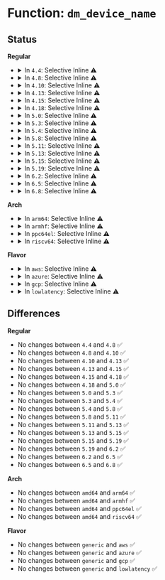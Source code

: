 # Function: <code>dm_device_name</code>

## Status
<b>Regular</b>
<ul>
<li>
<details>
<summary>In <code>4.4</code>: Selective Inline ⚠️</summary>

```c
const char *dm_device_name(struct mapped_device *md);
```

**Collision:** Unique Global

**Inline:** Selective

**Transformation:** False

**Instances:**

```
In drivers/md/dm.c (ffffffff816a01c0)
Location: drivers/md/dm.c:2865
Inline: True
Inline callers:
  - drivers/md/dm.c:__dm_destroy
Direct callers:
  - drivers/md/dm-table.c:dm_put_device
  - drivers/md/dm-table.c:dm_table_get_integrity_disk
  - drivers/md/dm-table.c:device_area_is_invalid
  - drivers/md/dm-table.c:device_area_is_invalid
  - drivers/md/dm-table.c:device_area_is_invalid
  - drivers/md/dm-table.c:device_area_is_invalid
  - drivers/md/dm-table.c:dm_set_device_limits
  - drivers/md/dm-table.c:dm_set_device_limits
  - drivers/md/dm-table.c:dm_table_destroy
  - drivers/md/dm-table.c:dm_table_add_target
  - drivers/md/dm-table.c:dm_table_add_target
  - drivers/md/dm-table.c:dm_table_add_target
  - drivers/md/dm-table.c:dm_table_add_target
  - drivers/md/dm-table.c:dm_table_add_target
  - drivers/md/dm-table.c:dm_table_add_target
  - drivers/md/dm-table.c:dm_table_add_target
  - drivers/md/dm-table.c:dm_table_add_target
  - drivers/md/dm-table.c:dm_table_complete
  - drivers/md/dm-table.c:dm_calculate_queue_limits
  - drivers/md/dm-table.c:dm_table_set_restrictions
  - drivers/md/dm-table.c:dm_table_resume_targets
  - drivers/md/dm-table.c:dm_table_any_congested
```
**Symbols:**

```
ffffffff816a01c0-ffffffff816a01d2: dm_device_name (STB_GLOBAL)
```
</details>
</li>
<li>
<details>
<summary>In <code>4.8</code>: Selective Inline ⚠️</summary>

```c
const char *dm_device_name(struct mapped_device *md);
```

**Collision:** Unique Global

**Inline:** Selective

**Transformation:** False

**Instances:**

```
In drivers/md/dm.c (ffffffff81702cc5)
Location: drivers/md/dm.c:1868
Inline: True
Inline callers:
  - drivers/md/dm.c:__dm_destroy
Direct callers:
  - drivers/md/dm-table.c:dm_table_any_congested
  - drivers/md/dm-table.c:dm_table_resume_targets
  - drivers/md/dm-table.c:dm_table_set_restrictions
  - drivers/md/dm-table.c:dm_calculate_queue_limits
  - drivers/md/dm-table.c:dm_table_complete
  - drivers/md/dm-table.c:dm_table_get_integrity_disk
  - drivers/md/dm-table.c:dm_table_add_target
  - drivers/md/dm-table.c:dm_table_add_target
  - drivers/md/dm-table.c:dm_table_add_target
  - drivers/md/dm-table.c:dm_table_add_target
  - drivers/md/dm-table.c:dm_table_add_target
  - drivers/md/dm-table.c:dm_table_add_target
  - drivers/md/dm-table.c:dm_table_add_target
  - drivers/md/dm-table.c:dm_table_add_target
  - drivers/md/dm-table.c:dm_put_device
  - drivers/md/dm-table.c:dm_set_device_limits
  - drivers/md/dm-table.c:dm_set_device_limits
  - drivers/md/dm-table.c:device_area_is_invalid
  - drivers/md/dm-table.c:device_area_is_invalid
  - drivers/md/dm-table.c:device_area_is_invalid
  - drivers/md/dm-table.c:device_area_is_invalid
  - drivers/md/dm-table.c:dm_table_destroy
  - drivers/md/dm-rq.c:dm_old_init_request_queue
```
**Symbols:**

```
ffffffff81701510-ffffffff81701522: dm_device_name (STB_GLOBAL)
```
</details>
</li>
<li>
<details>
<summary>In <code>4.10</code>: Selective Inline ⚠️</summary>

```c
const char *dm_device_name(struct mapped_device *md);
```

**Collision:** Unique Global

**Inline:** Selective

**Transformation:** False

**Instances:**

```
In drivers/md/dm.c (ffffffff81734b94)
Location: drivers/md/dm.c:1925
Inline: True
Inline callers:
  - drivers/md/dm.c:__dm_destroy
Direct callers:
  - drivers/md/dm-table.c:dm_table_any_congested
  - drivers/md/dm-table.c:dm_table_resume_targets
  - drivers/md/dm-table.c:dm_table_set_restrictions
  - drivers/md/dm-table.c:dm_calculate_queue_limits
  - drivers/md/dm-table.c:dm_table_complete
  - drivers/md/dm-table.c:dm_table_get_integrity_disk
  - drivers/md/dm-table.c:dm_table_add_target
  - drivers/md/dm-table.c:dm_table_add_target
  - drivers/md/dm-table.c:dm_table_add_target
  - drivers/md/dm-table.c:dm_table_add_target
  - drivers/md/dm-table.c:dm_table_add_target
  - drivers/md/dm-table.c:dm_put_device
  - drivers/md/dm-table.c:dm_set_device_limits
  - drivers/md/dm-table.c:dm_set_device_limits
  - drivers/md/dm-table.c:device_area_is_invalid
  - drivers/md/dm-table.c:device_area_is_invalid
  - drivers/md/dm-table.c:device_area_is_invalid
  - drivers/md/dm-table.c:device_area_is_invalid
  - drivers/md/dm-table.c:dm_table_destroy
  - drivers/md/dm-rq.c:dm_old_init_request_queue
```
**Symbols:**

```
ffffffff81733270-ffffffff81733282: dm_device_name (STB_GLOBAL)
```
</details>
</li>
<li>
<details>
<summary>In <code>4.13</code>: Selective Inline ⚠️</summary>

```c
const char *dm_device_name(struct mapped_device *md);
```

**Collision:** Unique Global

**Inline:** Selective

**Transformation:** False

**Instances:**

```
In drivers/md/dm.c (ffffffff8174e13a)
Location: drivers/md/dm.c:2135
Inline: True
Inline callers:
  - drivers/md/dm.c:__dm_suspend
  - drivers/md/dm.c:__dm_destroy
  - drivers/md/dm.c:__split_and_process_non_flush
Direct callers:
  - drivers/md/dm-table.c:dm_table_any_congested
  - drivers/md/dm-table.c:dm_table_resume_targets
  - drivers/md/dm-table.c:dm_table_set_restrictions
  - drivers/md/dm-table.c:dm_calculate_queue_limits
  - drivers/md/dm-table.c:dm_calculate_queue_limits
  - drivers/md/dm-table.c:dm_calculate_queue_limits
  - drivers/md/dm-table.c:dm_table_complete
  - drivers/md/dm-table.c:dm_table_get_integrity_disk
  - drivers/md/dm-table.c:dm_table_add_target
  - drivers/md/dm-table.c:dm_table_add_target
  - drivers/md/dm-table.c:dm_table_add_target
  - drivers/md/dm-table.c:dm_table_add_target
  - drivers/md/dm-table.c:dm_table_add_target
  - drivers/md/dm-table.c:dm_put_device
  - drivers/md/dm-table.c:dm_set_device_limits
  - drivers/md/dm-table.c:dm_set_device_limits
  - drivers/md/dm-table.c:device_area_is_invalid
  - drivers/md/dm-table.c:device_area_is_invalid
  - drivers/md/dm-table.c:device_area_is_invalid
  - drivers/md/dm-table.c:device_area_is_invalid
  - drivers/md/dm-table.c:device_area_is_invalid
  - drivers/md/dm-table.c:device_area_is_invalid
  - drivers/md/dm-table.c:dm_table_destroy
  - drivers/md/dm-rq.c:dm_old_init_request_queue
```
**Symbols:**

```
ffffffff8174c070-ffffffff8174c082: dm_device_name (STB_GLOBAL)
```
</details>
</li>
<li>
<details>
<summary>In <code>4.15</code>: Selective Inline ⚠️</summary>

```c
const char *dm_device_name(struct mapped_device *md);
```

**Collision:** Unique Global

**Inline:** Selective

**Transformation:** False

**Instances:**

```
In drivers/md/dm.c (ffffffff817c01a0)
Location: drivers/md/dm.c:2109
Inline: True
Inline callers:
  - drivers/md/dm.c:__dm_suspend
  - drivers/md/dm.c:__dm_destroy
  - drivers/md/dm.c:__split_and_process_non_flush
Direct callers:
  - drivers/md/dm-table.c:dm_table_any_congested
  - drivers/md/dm-table.c:dm_table_resume_targets
  - drivers/md/dm-table.c:dm_table_set_restrictions
  - drivers/md/dm-table.c:dm_calculate_queue_limits
  - drivers/md/dm-table.c:dm_calculate_queue_limits
  - drivers/md/dm-table.c:dm_calculate_queue_limits
  - drivers/md/dm-table.c:dm_table_complete
  - drivers/md/dm-table.c:dm_table_get_integrity_disk
  - drivers/md/dm-table.c:dm_table_add_target
  - drivers/md/dm-table.c:dm_table_add_target
  - drivers/md/dm-table.c:dm_table_add_target
  - drivers/md/dm-table.c:dm_table_add_target
  - drivers/md/dm-table.c:dm_table_add_target
  - drivers/md/dm-table.c:dm_put_device
  - drivers/md/dm-table.c:dm_set_device_limits
  - drivers/md/dm-table.c:dm_set_device_limits
  - drivers/md/dm-table.c:device_area_is_invalid
  - drivers/md/dm-table.c:device_area_is_invalid
  - drivers/md/dm-table.c:device_area_is_invalid
  - drivers/md/dm-table.c:device_area_is_invalid
  - drivers/md/dm-table.c:device_area_is_invalid
  - drivers/md/dm-table.c:device_area_is_invalid
  - drivers/md/dm-table.c:dm_table_destroy
  - drivers/md/dm-rq.c:dm_old_init_request_queue
```
**Symbols:**

```
ffffffff817be3f0-ffffffff817be402: dm_device_name (STB_GLOBAL)
```
</details>
</li>
<li>
<details>
<summary>In <code>4.18</code>: Selective Inline ⚠️</summary>

```c
const char *dm_device_name(struct mapped_device *md);
```

**Collision:** Unique Global

**Inline:** Selective

**Transformation:** False

**Instances:**

```
In drivers/md/dm.c (ffffffff81807fea)
Location: drivers/md/dm.c:2299
Inline: True
Inline callers:
  - drivers/md/dm.c:__dm_suspend
  - drivers/md/dm.c:__dm_destroy
  - drivers/md/dm.c:__split_and_process_non_flush
Direct callers:
  - drivers/md/dm-table.c:dm_table_any_congested
  - drivers/md/dm-table.c:dm_table_resume_targets
  - drivers/md/dm-table.c:dm_table_set_restrictions
  - drivers/md/dm-table.c:dm_calculate_queue_limits
  - drivers/md/dm-table.c:dm_calculate_queue_limits
  - drivers/md/dm-table.c:dm_calculate_queue_limits
  - drivers/md/dm-table.c:dm_table_complete
  - drivers/md/dm-table.c:dm_table_get_integrity_disk
  - drivers/md/dm-table.c:dm_table_add_target
  - drivers/md/dm-table.c:dm_table_add_target
  - drivers/md/dm-table.c:dm_table_add_target
  - drivers/md/dm-table.c:dm_table_add_target
  - drivers/md/dm-table.c:dm_table_add_target
  - drivers/md/dm-table.c:dm_put_device
  - drivers/md/dm-table.c:dm_set_device_limits
  - drivers/md/dm-table.c:dm_set_device_limits
  - drivers/md/dm-table.c:device_area_is_invalid
  - drivers/md/dm-table.c:device_area_is_invalid
  - drivers/md/dm-table.c:device_area_is_invalid
  - drivers/md/dm-table.c:device_area_is_invalid
  - drivers/md/dm-table.c:device_area_is_invalid
  - drivers/md/dm-table.c:device_area_is_invalid
  - drivers/md/dm-table.c:dm_table_destroy
  - drivers/md/dm-rq.c:dm_old_init_request_queue
```
**Symbols:**

```
ffffffff818066f0-ffffffff81806702: dm_device_name (STB_GLOBAL)
```
</details>
</li>
<li>
<details>
<summary>In <code>5.0</code>: Selective Inline ⚠️</summary>

```c
const char *dm_device_name(struct mapped_device *md);
```

**Collision:** Unique Global

**Inline:** Selective

**Transformation:** False

**Instances:**

```
In drivers/md/dm.c (ffffffff8183402c)
Location: drivers/md/dm.c:2328
Inline: True
Inline callers:
  - drivers/md/dm.c:__dm_suspend
  - drivers/md/dm.c:__dm_destroy
  - drivers/md/dm.c:__split_and_process_non_flush
Direct callers:
  - drivers/md/dm-table.c:dm_table_device_name
  - drivers/md/dm-table.c:dm_table_any_congested
  - drivers/md/dm-table.c:dm_table_resume_targets
  - drivers/md/dm-table.c:dm_table_set_restrictions
  - drivers/md/dm-table.c:dm_calculate_queue_limits
  - drivers/md/dm-table.c:dm_calculate_queue_limits
  - drivers/md/dm-table.c:dm_calculate_queue_limits
  - drivers/md/dm-table.c:dm_table_complete
  - drivers/md/dm-table.c:dm_table_get_integrity_disk
  - drivers/md/dm-table.c:dm_table_add_target
  - drivers/md/dm-table.c:dm_table_add_target
  - drivers/md/dm-table.c:dm_table_add_target
  - drivers/md/dm-table.c:dm_table_add_target
  - drivers/md/dm-table.c:dm_table_add_target
  - drivers/md/dm-table.c:dm_put_device
  - drivers/md/dm-table.c:dm_set_device_limits
  - drivers/md/dm-table.c:dm_set_device_limits
  - drivers/md/dm-table.c:device_area_is_invalid
  - drivers/md/dm-table.c:device_area_is_invalid
  - drivers/md/dm-table.c:device_area_is_invalid
  - drivers/md/dm-table.c:device_area_is_invalid
  - drivers/md/dm-table.c:device_area_is_invalid
  - drivers/md/dm-table.c:device_area_is_invalid
  - drivers/md/dm-table.c:dm_table_destroy
```
**Symbols:**

```
ffffffff81832820-ffffffff81832832: dm_device_name (STB_GLOBAL)
```
</details>
</li>
<li>
<details>
<summary>In <code>5.3</code>: Selective Inline ⚠️</summary>

```c
const char *dm_device_name(struct mapped_device *md);
```

**Collision:** Unique Global

**Inline:** Selective

**Transformation:** False

**Instances:**

```
In drivers/md/dm.c (ffffffff81875e40)
Location: drivers/md/dm.c:2359
Inline: True
Inline callers:
  - drivers/md/dm.c:__dm_suspend
  - drivers/md/dm.c:__dm_destroy
  - drivers/md/dm.c:__split_and_process_non_flush
Direct callers:
  - drivers/md/dm-table.c:dm_table_device_name
  - drivers/md/dm-table.c:dm_table_any_congested
  - drivers/md/dm-table.c:dm_table_resume_targets
  - drivers/md/dm-table.c:dm_table_set_restrictions
  - drivers/md/dm-table.c:dm_calculate_queue_limits
  - drivers/md/dm-table.c:dm_calculate_queue_limits
  - drivers/md/dm-table.c:dm_calculate_queue_limits
  - drivers/md/dm-table.c:dm_table_complete
  - drivers/md/dm-table.c:dm_table_get_integrity_disk
  - drivers/md/dm-table.c:dm_table_add_target
  - drivers/md/dm-table.c:dm_table_add_target
  - drivers/md/dm-table.c:dm_table_add_target
  - drivers/md/dm-table.c:dm_table_add_target
  - drivers/md/dm-table.c:dm_table_add_target
  - drivers/md/dm-table.c:dm_put_device
  - drivers/md/dm-table.c:dm_set_device_limits
  - drivers/md/dm-table.c:dm_set_device_limits
  - drivers/md/dm-table.c:device_area_is_invalid
  - drivers/md/dm-table.c:device_area_is_invalid
  - drivers/md/dm-table.c:device_area_is_invalid
  - drivers/md/dm-table.c:device_area_is_invalid
  - drivers/md/dm-table.c:device_area_is_invalid
  - drivers/md/dm-table.c:device_area_is_invalid
  - drivers/md/dm-table.c:dm_table_destroy
```
**Symbols:**

```
ffffffff81875020-ffffffff81875032: dm_device_name (STB_GLOBAL)
```
</details>
</li>
<li>
<details>
<summary>In <code>5.4</code>: Selective Inline ⚠️</summary>

```c
const char *dm_device_name(struct mapped_device *md);
```

**Collision:** Unique Global

**Inline:** Selective

**Transformation:** False

**Instances:**

```
In drivers/md/dm.c (ffffffff818a7c40)
Location: drivers/md/dm.c:2363
Inline: True
Inline callers:
  - drivers/md/dm.c:__dm_suspend
  - drivers/md/dm.c:__dm_destroy
  - drivers/md/dm.c:__split_and_process_non_flush
Direct callers:
  - drivers/md/dm-table.c:dm_table_device_name
  - drivers/md/dm-table.c:dm_table_any_congested
  - drivers/md/dm-table.c:dm_table_resume_targets
  - drivers/md/dm-table.c:dm_table_set_restrictions
  - drivers/md/dm-table.c:dm_calculate_queue_limits
  - drivers/md/dm-table.c:dm_calculate_queue_limits
  - drivers/md/dm-table.c:dm_calculate_queue_limits
  - drivers/md/dm-table.c:dm_table_complete
  - drivers/md/dm-table.c:dm_table_get_integrity_disk
  - drivers/md/dm-table.c:dm_table_add_target
  - drivers/md/dm-table.c:dm_table_add_target
  - drivers/md/dm-table.c:dm_table_add_target
  - drivers/md/dm-table.c:dm_table_add_target
  - drivers/md/dm-table.c:dm_table_add_target
  - drivers/md/dm-table.c:dm_put_device
  - drivers/md/dm-table.c:dm_set_device_limits
  - drivers/md/dm-table.c:dm_set_device_limits
  - drivers/md/dm-table.c:device_area_is_invalid
  - drivers/md/dm-table.c:device_area_is_invalid
  - drivers/md/dm-table.c:device_area_is_invalid
  - drivers/md/dm-table.c:device_area_is_invalid
  - drivers/md/dm-table.c:device_area_is_invalid
  - drivers/md/dm-table.c:device_area_is_invalid
  - drivers/md/dm-table.c:dm_table_destroy
```
**Symbols:**

```
ffffffff818a6e30-ffffffff818a6e42: dm_device_name (STB_GLOBAL)
```
</details>
</li>
<li>
<details>
<summary>In <code>5.8</code>: Selective Inline ⚠️</summary>

```c
const char *dm_device_name(struct mapped_device *md);
```

**Collision:** Unique Global

**Inline:** Selective

**Transformation:** False

**Instances:**

```
In drivers/md/dm.c (ffffffff81978496)
Location: drivers/md/dm.c:2366
Inline: True
Inline callers:
  - drivers/md/dm.c:__dm_suspend
  - drivers/md/dm.c:__dm_destroy
  - drivers/md/dm.c:clone_bio
Direct callers:
  - drivers/md/dm-table.c:dm_table_device_name
  - drivers/md/dm-table.c:dm_table_any_congested
  - drivers/md/dm-table.c:dm_table_resume_targets
  - drivers/md/dm-table.c:dm_table_set_restrictions
  - drivers/md/dm-table.c:dm_calculate_queue_limits
  - drivers/md/dm-table.c:dm_calculate_queue_limits
  - drivers/md/dm-table.c:dm_calculate_queue_limits
  - drivers/md/dm-table.c:dm_table_complete
  - drivers/md/dm-table.c:dm_table_get_integrity_disk
  - drivers/md/dm-table.c:dm_table_add_target
  - drivers/md/dm-table.c:dm_table_add_target
  - drivers/md/dm-table.c:dm_table_add_target
  - drivers/md/dm-table.c:dm_table_add_target
  - drivers/md/dm-table.c:dm_table_add_target
  - drivers/md/dm-table.c:validate_hardware_logical_block_alignment
  - drivers/md/dm-table.c:dm_put_device
  - drivers/md/dm-table.c:dm_set_device_limits
  - drivers/md/dm-table.c:dm_set_device_limits
  - drivers/md/dm-table.c:device_area_is_invalid
  - drivers/md/dm-table.c:device_area_is_invalid
  - drivers/md/dm-table.c:device_area_is_invalid
  - drivers/md/dm-table.c:device_area_is_invalid
  - drivers/md/dm-table.c:device_area_is_invalid
  - drivers/md/dm-table.c:dm_table_destroy
```
**Symbols:**

```
ffffffff81976d30-ffffffff81976d42: dm_device_name (STB_GLOBAL)
```
</details>
</li>
<li>
<details>
<summary>In <code>5.11</code>: Selective Inline ⚠️</summary>

```c
const char *dm_device_name(struct mapped_device *md);
```

**Collision:** Unique Global

**Inline:** Selective

**Transformation:** False

**Instances:**

```
In drivers/md/dm.c (ffffffff8197dc48)
Location: drivers/md/dm.c:2232
Inline: True
Inline callers:
  - drivers/md/dm.c:__dm_suspend
  - drivers/md/dm.c:__dm_destroy
  - drivers/md/dm.c:dm_submit_bio
  - drivers/md/dm.c:clone_bio
Direct callers:
  - drivers/md/dm-table.c:dm_table_device_name
  - drivers/md/dm-table.c:dm_table_resume_targets
  - drivers/md/dm-table.c:dm_table_set_restrictions
  - drivers/md/dm-table.c:dm_calculate_queue_limits
  - drivers/md/dm-table.c:dm_calculate_queue_limits
  - drivers/md/dm-table.c:dm_calculate_queue_limits
  - drivers/md/dm-table.c:dm_table_complete
  - drivers/md/dm-table.c:dm_table_get_integrity_disk
  - drivers/md/dm-table.c:dm_table_add_target
  - drivers/md/dm-table.c:dm_table_add_target
  - drivers/md/dm-table.c:dm_table_add_target
  - drivers/md/dm-table.c:dm_table_add_target
  - drivers/md/dm-table.c:dm_table_add_target
  - drivers/md/dm-table.c:validate_hardware_logical_block_alignment
  - drivers/md/dm-table.c:dm_put_device
  - drivers/md/dm-table.c:dm_set_device_limits
  - drivers/md/dm-table.c:dm_set_device_limits
  - drivers/md/dm-table.c:device_area_is_invalid
  - drivers/md/dm-table.c:device_area_is_invalid
  - drivers/md/dm-table.c:device_area_is_invalid
  - drivers/md/dm-table.c:device_area_is_invalid
  - drivers/md/dm-table.c:device_area_is_invalid
  - drivers/md/dm-table.c:dm_table_destroy
```
**Symbols:**

```
ffffffff8197b910-ffffffff8197b922: dm_device_name (STB_GLOBAL)
```
</details>
</li>
<li>
<details>
<summary>In <code>5.13</code>: Selective Inline ⚠️</summary>

```c
const char *dm_device_name(struct mapped_device *md);
```

**Collision:** Unique Global

**Inline:** Selective

**Transformation:** False

**Instances:**

```
In drivers/md/dm.c (ffffffff81960388)
Location: drivers/md/dm.c:2251
Inline: True
Inline callers:
  - drivers/md/dm.c:__dm_suspend
  - drivers/md/dm.c:__dm_destroy
  - drivers/md/dm.c:dm_submit_bio
  - drivers/md/dm.c:__split_and_process_non_flush
Direct callers:
  - drivers/md/dm-table.c:dm_table_device_name
  - drivers/md/dm-table.c:dm_table_resume_targets
  - drivers/md/dm-table.c:dm_table_set_restrictions
  - drivers/md/dm-table.c:dm_calculate_queue_limits
  - drivers/md/dm-table.c:dm_calculate_queue_limits
  - drivers/md/dm-table.c:dm_calculate_queue_limits
  - drivers/md/dm-table.c:dm_table_complete
  - drivers/md/dm-table.c:dm_table_get_integrity_disk
  - drivers/md/dm-table.c:dm_table_add_target
  - drivers/md/dm-table.c:dm_table_add_target
  - drivers/md/dm-table.c:dm_table_add_target
  - drivers/md/dm-table.c:dm_table_add_target
  - drivers/md/dm-table.c:dm_table_add_target
  - drivers/md/dm-table.c:validate_hardware_logical_block_alignment
  - drivers/md/dm-table.c:dm_put_device
  - drivers/md/dm-table.c:dm_set_device_limits
  - drivers/md/dm-table.c:dm_set_device_limits
  - drivers/md/dm-table.c:device_area_is_invalid
  - drivers/md/dm-table.c:device_area_is_invalid
  - drivers/md/dm-table.c:device_area_is_invalid
  - drivers/md/dm-table.c:device_area_is_invalid
  - drivers/md/dm-table.c:device_area_is_invalid
  - drivers/md/dm-table.c:dm_table_destroy
```
**Symbols:**

```
ffffffff8195faf0-ffffffff8195fb02: dm_device_name (STB_GLOBAL)
```
</details>
</li>
<li>
<details>
<summary>In <code>5.15</code>: Selective Inline ⚠️</summary>

```c
const char *dm_device_name(struct mapped_device *md);
```

**Collision:** Unique Global

**Inline:** Selective

**Transformation:** False

**Instances:**

```
In drivers/md/dm.c (ffffffff81a08ae5)
Location: drivers/md/dm.c:2141
Inline: True
Inline callers:
  - drivers/md/dm.c:__dm_suspend
  - drivers/md/dm.c:__dm_destroy
  - drivers/md/dm.c:dm_submit_bio
  - drivers/md/dm.c:__split_and_process_non_flush
Direct callers:
  - drivers/md/dm-table.c:dm_table_device_name
  - drivers/md/dm-table.c:dm_table_resume_targets
  - drivers/md/dm-table.c:dm_table_set_restrictions
  - drivers/md/dm-table.c:dm_calculate_queue_limits
  - drivers/md/dm-table.c:dm_calculate_queue_limits
  - drivers/md/dm-table.c:dm_calculate_queue_limits
  - drivers/md/dm-table.c:dm_table_complete
  - drivers/md/dm-table.c:dm_table_get_integrity_disk
  - drivers/md/dm-table.c:dm_table_add_target
  - drivers/md/dm-table.c:dm_table_add_target
  - drivers/md/dm-table.c:dm_table_add_target
  - drivers/md/dm-table.c:dm_table_add_target
  - drivers/md/dm-table.c:dm_table_add_target
  - drivers/md/dm-table.c:validate_hardware_logical_block_alignment
  - drivers/md/dm-table.c:dm_put_device
  - drivers/md/dm-table.c:dm_set_device_limits
  - drivers/md/dm-table.c:dm_set_device_limits
  - drivers/md/dm-table.c:device_area_is_invalid
  - drivers/md/dm-table.c:device_area_is_invalid
  - drivers/md/dm-table.c:device_area_is_invalid
  - drivers/md/dm-table.c:device_area_is_invalid
  - drivers/md/dm-table.c:device_area_is_invalid
  - drivers/md/dm-table.c:dm_table_destroy
```
**Symbols:**

```
ffffffff81a07a60-ffffffff81a07a72: dm_device_name (STB_GLOBAL)
```
</details>
</li>
<li>
<details>
<summary>In <code>5.19</code>: Selective Inline ⚠️</summary>

```c
const char *dm_device_name(struct mapped_device *md);
```

**Collision:** Unique Global

**Inline:** Selective

**Transformation:** False

**Instances:**

```
In drivers/md/dm.c (ffffffff81b71e49)
Location: drivers/md/dm.c:2323
Inline: True
Inline callers:
  - drivers/md/dm.c:__dm_suspend
  - drivers/md/dm.c:__dm_destroy
Direct callers:
  - drivers/md/dm-table.c:dm_table_device_name
  - drivers/md/dm-table.c:dm_table_resume_targets
  - drivers/md/dm-table.c:dm_table_set_restrictions
  - drivers/md/dm-table.c:dm_calculate_queue_limits
  - drivers/md/dm-table.c:dm_calculate_queue_limits
  - drivers/md/dm-table.c:dm_calculate_queue_limits
  - drivers/md/dm-table.c:dm_table_complete
  - drivers/md/dm-table.c:dm_table_get_integrity_disk
  - drivers/md/dm-table.c:dm_table_add_target
  - drivers/md/dm-table.c:dm_table_add_target
  - drivers/md/dm-table.c:dm_table_add_target
  - drivers/md/dm-table.c:dm_table_add_target
  - drivers/md/dm-table.c:dm_table_add_target
  - drivers/md/dm-table.c:validate_hardware_logical_block_alignment
  - drivers/md/dm-table.c:dm_put_device
  - drivers/md/dm-table.c:dm_set_device_limits
  - drivers/md/dm-table.c:dm_set_device_limits
  - drivers/md/dm-table.c:device_area_is_invalid
  - drivers/md/dm-table.c:device_area_is_invalid
  - drivers/md/dm-table.c:device_area_is_invalid
  - drivers/md/dm-table.c:device_area_is_invalid
  - drivers/md/dm-table.c:device_area_is_invalid
  - drivers/md/dm-table.c:dm_table_destroy
```
**Symbols:**

```
ffffffff81b6fa70-ffffffff81b6fa88: dm_device_name (STB_GLOBAL)
```
</details>
</li>
<li>
<details>
<summary>In <code>6.2</code>: Selective Inline ⚠️</summary>

```c
const char *dm_device_name(struct mapped_device *md);
```

**Collision:** Unique Global

**Inline:** Selective

**Transformation:** False

**Instances:**

```
In drivers/md/dm.c (ffffffff81d0dc2d)
Location: drivers/md/dm.c:2425
Inline: True
Inline callers:
  - drivers/md/dm.c:__dm_suspend
  - drivers/md/dm.c:__dm_destroy
Direct callers:
  - drivers/md/dm-table.c:dm_table_device_name
  - drivers/md/dm-table.c:dm_table_resume_targets
  - drivers/md/dm-table.c:dm_table_set_restrictions
  - drivers/md/dm-table.c:dm_calculate_queue_limits
  - drivers/md/dm-table.c:dm_calculate_queue_limits
  - drivers/md/dm-table.c:dm_calculate_queue_limits
  - drivers/md/dm-table.c:dm_table_complete
  - drivers/md/dm-table.c:dm_table_get_integrity_disk
  - drivers/md/dm-table.c:dm_table_add_target
  - drivers/md/dm-table.c:dm_table_add_target
  - drivers/md/dm-table.c:dm_table_add_target
  - drivers/md/dm-table.c:dm_table_add_target
  - drivers/md/dm-table.c:dm_table_add_target
  - drivers/md/dm-table.c:validate_hardware_logical_block_alignment
  - drivers/md/dm-table.c:dm_put_device
  - drivers/md/dm-table.c:dm_set_device_limits
  - drivers/md/dm-table.c:dm_set_device_limits
  - drivers/md/dm-table.c:device_area_is_invalid
  - drivers/md/dm-table.c:device_area_is_invalid
  - drivers/md/dm-table.c:device_area_is_invalid
  - drivers/md/dm-table.c:device_area_is_invalid
  - drivers/md/dm-table.c:device_area_is_invalid
  - drivers/md/dm-table.c:dm_table_destroy
```
**Symbols:**

```
ffffffff81d0c0b0-ffffffff81d0c0c8: dm_device_name (STB_GLOBAL)
```
</details>
</li>
<li>
<details>
<summary>In <code>6.5</code>: Selective Inline ⚠️</summary>

```c
const char *dm_device_name(struct mapped_device *md);
```

**Collision:** Unique Global

**Inline:** Selective

**Transformation:** False

**Instances:**

```
In drivers/md/dm.c (ffffffff81d7722d)
Location: drivers/md/dm.c:2461
Inline: True
Inline callers:
  - drivers/md/dm.c:__dm_suspend
  - drivers/md/dm.c:__dm_destroy
Direct callers:
  - drivers/md/dm-table.c:dm_table_device_name
  - drivers/md/dm-table.c:dm_table_resume_targets
  - drivers/md/dm-table.c:dm_table_set_restrictions
  - drivers/md/dm-table.c:dm_calculate_queue_limits
  - drivers/md/dm-table.c:dm_calculate_queue_limits
  - drivers/md/dm-table.c:dm_calculate_queue_limits
  - drivers/md/dm-table.c:dm_table_complete
  - drivers/md/dm-table.c:dm_table_get_integrity_disk
  - drivers/md/dm-table.c:dm_table_add_target
  - drivers/md/dm-table.c:dm_table_add_target
  - drivers/md/dm-table.c:dm_table_add_target
  - drivers/md/dm-table.c:dm_table_add_target
  - drivers/md/dm-table.c:dm_table_add_target
  - drivers/md/dm-table.c:validate_hardware_logical_block_alignment
  - drivers/md/dm-table.c:dm_put_device
  - drivers/md/dm-table.c:dm_set_device_limits
  - drivers/md/dm-table.c:dm_set_device_limits
  - drivers/md/dm-table.c:device_area_is_invalid
  - drivers/md/dm-table.c:device_area_is_invalid
  - drivers/md/dm-table.c:device_area_is_invalid
  - drivers/md/dm-table.c:device_area_is_invalid
  - drivers/md/dm-table.c:device_area_is_invalid
  - drivers/md/dm-table.c:dm_table_destroy
```
**Symbols:**

```
ffffffff81d751f0-ffffffff81d75208: dm_device_name (STB_GLOBAL)
```
</details>
</li>
<li>
<details>
<summary>In <code>6.8</code>: Selective Inline ⚠️</summary>

```c
const char *dm_device_name(struct mapped_device *md);
```

**Collision:** Unique Global

**Inline:** Selective

**Transformation:** False

**Instances:**

```
In drivers/md/dm.c (ffffffff81e2e45d)
Location: drivers/md/dm.c:2469
Inline: True
Inline callers:
  - drivers/md/dm.c:__dm_suspend
  - drivers/md/dm.c:__dm_destroy
Direct callers:
  - drivers/md/dm-table.c:dm_table_device_name
  - drivers/md/dm-table.c:dm_table_resume_targets
  - drivers/md/dm-table.c:dm_table_set_restrictions
  - drivers/md/dm-table.c:dm_calculate_queue_limits
  - drivers/md/dm-table.c:validate_hardware_zoned
  - drivers/md/dm-table.c:validate_hardware_zoned
  - drivers/md/dm-table.c:dm_table_complete
  - drivers/md/dm-table.c:dm_table_get_integrity_disk
  - drivers/md/dm-table.c:dm_table_add_target
  - drivers/md/dm-table.c:dm_table_add_target
  - drivers/md/dm-table.c:dm_table_add_target
  - drivers/md/dm-table.c:dm_table_add_target
  - drivers/md/dm-table.c:dm_table_add_target
  - drivers/md/dm-table.c:validate_hardware_logical_block_alignment
  - drivers/md/dm-table.c:dm_put_device
  - drivers/md/dm-table.c:dm_set_device_limits
  - drivers/md/dm-table.c:dm_set_device_limits
  - drivers/md/dm-table.c:device_area_is_invalid
  - drivers/md/dm-table.c:device_area_is_invalid
  - drivers/md/dm-table.c:device_area_is_invalid
  - drivers/md/dm-table.c:device_area_is_invalid
  - drivers/md/dm-table.c:device_area_is_invalid
  - drivers/md/dm-table.c:dm_table_destroy
```
**Symbols:**

```
ffffffff81e2c300-ffffffff81e2c318: dm_device_name (STB_GLOBAL)
```
</details>
</li>
</ul>
<b>Arch</b>
<ul>
<li>
<details>
<summary>In <code>arm64</code>: Selective Inline ⚠️</summary>

```c
const char *dm_device_name(struct mapped_device *md);
```

**Collision:** Unique Global

**Inline:** Selective

**Transformation:** False

**Instances:**

```
In drivers/md/dm.c (ffff800010afe320)
Location: drivers/md/dm.c:2363
Inline: True
Inline callers:
  - drivers/md/dm.c:__dm_suspend
  - drivers/md/dm.c:__dm_destroy
  - drivers/md/dm.c:__split_and_process_non_flush
Direct callers:
  - drivers/md/dm-table.c:dm_table_device_name
  - drivers/md/dm-table.c:dm_table_any_congested
  - drivers/md/dm-table.c:dm_table_resume_targets
  - drivers/md/dm-table.c:dm_table_set_restrictions
  - drivers/md/dm-table.c:dm_calculate_queue_limits
  - drivers/md/dm-table.c:dm_calculate_queue_limits
  - drivers/md/dm-table.c:dm_calculate_queue_limits
  - drivers/md/dm-table.c:dm_table_complete
  - drivers/md/dm-table.c:dm_table_get_integrity_disk
  - drivers/md/dm-table.c:dm_table_add_target
  - drivers/md/dm-table.c:dm_table_add_target
  - drivers/md/dm-table.c:dm_table_add_target
  - drivers/md/dm-table.c:dm_table_add_target
  - drivers/md/dm-table.c:dm_table_add_target
  - drivers/md/dm-table.c:dm_put_device
  - drivers/md/dm-table.c:dm_set_device_limits
  - drivers/md/dm-table.c:dm_set_device_limits
  - drivers/md/dm-table.c:device_area_is_invalid
  - drivers/md/dm-table.c:device_area_is_invalid
  - drivers/md/dm-table.c:device_area_is_invalid
  - drivers/md/dm-table.c:device_area_is_invalid
  - drivers/md/dm-table.c:device_area_is_invalid
  - drivers/md/dm-table.c:device_area_is_invalid
  - drivers/md/dm-table.c:dm_table_destroy
```
**Symbols:**

```
ffff800010afc020-ffff800010afc048: dm_device_name (STB_GLOBAL)
```
</details>
</li>
<li>
<details>
<summary>In <code>armhf</code>: Selective Inline ⚠️</summary>

```c
const char *dm_device_name(struct mapped_device *md);
```

**Collision:** Unique Global

**Inline:** Selective

**Transformation:** False

**Instances:**

```
In drivers/md/dm.c (c0bdd6d0)
Location: drivers/md/dm.c:2363
Inline: True
Inline callers:
  - drivers/md/dm.c:__dm_suspend
  - drivers/md/dm.c:__dm_destroy
  - drivers/md/dm.c:__split_and_process_non_flush
Direct callers:
  - drivers/md/dm-table.c:dm_table_device_name
  - drivers/md/dm-table.c:dm_table_any_congested
  - drivers/md/dm-table.c:dm_table_resume_targets
  - drivers/md/dm-table.c:dm_table_set_restrictions
  - drivers/md/dm-table.c:dm_calculate_queue_limits
  - drivers/md/dm-table.c:dm_calculate_queue_limits
  - drivers/md/dm-table.c:dm_calculate_queue_limits
  - drivers/md/dm-table.c:dm_table_complete
  - drivers/md/dm-table.c:dm_table_get_integrity_disk
  - drivers/md/dm-table.c:dm_table_add_target
  - drivers/md/dm-table.c:dm_table_add_target
  - drivers/md/dm-table.c:dm_table_add_target
  - drivers/md/dm-table.c:dm_table_add_target
  - drivers/md/dm-table.c:dm_table_add_target
  - drivers/md/dm-table.c:validate_hardware_logical_block_alignment
  - drivers/md/dm-table.c:dm_put_device
  - drivers/md/dm-table.c:dm_set_device_limits
  - drivers/md/dm-table.c:dm_set_device_limits
  - drivers/md/dm-table.c:device_area_is_invalid
  - drivers/md/dm-table.c:device_area_is_invalid
  - drivers/md/dm-table.c:device_area_is_invalid
  - drivers/md/dm-table.c:device_area_is_invalid
  - drivers/md/dm-table.c:device_area_is_invalid
  - drivers/md/dm-table.c:device_area_is_invalid
  - drivers/md/dm-table.c:dm_table_destroy
```
**Symbols:**

```
c0bdc508-c0bdc524: dm_device_name (STB_GLOBAL)
```
</details>
</li>
<li>
<details>
<summary>In <code>ppc64el</code>: Selective Inline ⚠️</summary>

```c
const char *dm_device_name(struct mapped_device *md);
```

**Collision:** Unique Global

**Inline:** Selective

**Transformation:** False

**Instances:**

```
In drivers/md/dm.c (c000000000bec1e0)
Location: drivers/md/dm.c:2363
Inline: True
Inline callers:
  - drivers/md/dm.c:__dm_suspend
  - drivers/md/dm.c:__dm_destroy
  - drivers/md/dm.c:__split_and_process_non_flush
Direct callers:
  - drivers/md/dm-table.c:dm_table_device_name
  - drivers/md/dm-table.c:dm_table_any_congested
  - drivers/md/dm-table.c:dm_table_resume_targets
  - drivers/md/dm-table.c:dm_table_set_restrictions
  - drivers/md/dm-table.c:dm_calculate_queue_limits
  - drivers/md/dm-table.c:dm_calculate_queue_limits
  - drivers/md/dm-table.c:dm_calculate_queue_limits
  - drivers/md/dm-table.c:dm_table_complete
  - drivers/md/dm-table.c:dm_table_get_integrity_disk
  - drivers/md/dm-table.c:dm_table_add_target
  - drivers/md/dm-table.c:dm_table_add_target
  - drivers/md/dm-table.c:dm_table_add_target
  - drivers/md/dm-table.c:dm_table_add_target
  - drivers/md/dm-table.c:dm_table_add_target
  - drivers/md/dm-table.c:dm_put_device
  - drivers/md/dm-table.c:dm_set_device_limits
  - drivers/md/dm-table.c:dm_set_device_limits
  - drivers/md/dm-table.c:device_area_is_invalid
  - drivers/md/dm-table.c:device_area_is_invalid
  - drivers/md/dm-table.c:device_area_is_invalid
  - drivers/md/dm-table.c:device_area_is_invalid
  - drivers/md/dm-table.c:device_area_is_invalid
  - drivers/md/dm-table.c:device_area_is_invalid
  - drivers/md/dm-table.c:dm_table_destroy
```
**Symbols:**

```
c000000000bea090-c000000000bea0a0: dm_device_name (STB_GLOBAL)
```
</details>
</li>
<li>
<details>
<summary>In <code>riscv64</code>: Selective Inline ⚠️</summary>

```c
const char *dm_device_name(struct mapped_device *md);
```

**Collision:** Unique Global

**Inline:** Selective

**Transformation:** False

**Instances:**

```
In drivers/md/dm.c (ffffffe0006ee068)
Location: drivers/md/dm.c:2363
Inline: True
Inline callers:
  - drivers/md/dm.c:__dm_suspend
  - drivers/md/dm.c:__dm_destroy
  - drivers/md/dm.c:__split_and_process_non_flush
Direct callers:
  - drivers/md/dm-table.c:dm_table_device_name
  - drivers/md/dm-table.c:dm_table_any_congested
  - drivers/md/dm-table.c:dm_table_resume_targets
  - drivers/md/dm-table.c:dm_table_set_restrictions
  - drivers/md/dm-table.c:dm_calculate_queue_limits
  - drivers/md/dm-table.c:dm_calculate_queue_limits
  - drivers/md/dm-table.c:dm_calculate_queue_limits
  - drivers/md/dm-table.c:dm_table_complete
  - drivers/md/dm-table.c:dm_table_get_integrity_disk
  - drivers/md/dm-table.c:dm_table_add_target
  - drivers/md/dm-table.c:dm_table_add_target
  - drivers/md/dm-table.c:dm_table_add_target
  - drivers/md/dm-table.c:dm_table_add_target
  - drivers/md/dm-table.c:dm_table_add_target
  - drivers/md/dm-table.c:dm_put_device
  - drivers/md/dm-table.c:dm_set_device_limits
  - drivers/md/dm-table.c:dm_set_device_limits
  - drivers/md/dm-table.c:device_area_is_invalid
  - drivers/md/dm-table.c:device_area_is_invalid
  - drivers/md/dm-table.c:device_area_is_invalid
  - drivers/md/dm-table.c:device_area_is_invalid
  - drivers/md/dm-table.c:device_area_is_invalid
  - drivers/md/dm-table.c:device_area_is_invalid
  - drivers/md/dm-table.c:dm_table_destroy
```
**Symbols:**

```
ffffffe0006ed25e-ffffffe0006ed282: dm_device_name (STB_GLOBAL)
```
</details>
</li>
</ul>
<b>Flavor</b>
<ul>
<li>
<details>
<summary>In <code>aws</code>: Selective Inline ⚠️</summary>

```c
const char *dm_device_name(struct mapped_device *md);
```

**Collision:** Unique Global

**Inline:** Selective

**Transformation:** False

**Instances:**

```
In drivers/md/dm.c (ffffffff8184dac0)
Location: drivers/md/dm.c:2363
Inline: True
Inline callers:
  - drivers/md/dm.c:__dm_suspend
  - drivers/md/dm.c:__dm_destroy
  - drivers/md/dm.c:__split_and_process_non_flush
Direct callers:
  - drivers/md/dm-table.c:dm_table_device_name
  - drivers/md/dm-table.c:dm_table_any_congested
  - drivers/md/dm-table.c:dm_table_resume_targets
  - drivers/md/dm-table.c:dm_table_set_restrictions
  - drivers/md/dm-table.c:dm_calculate_queue_limits
  - drivers/md/dm-table.c:dm_calculate_queue_limits
  - drivers/md/dm-table.c:dm_calculate_queue_limits
  - drivers/md/dm-table.c:dm_table_complete
  - drivers/md/dm-table.c:dm_table_get_integrity_disk
  - drivers/md/dm-table.c:dm_table_add_target
  - drivers/md/dm-table.c:dm_table_add_target
  - drivers/md/dm-table.c:dm_table_add_target
  - drivers/md/dm-table.c:dm_table_add_target
  - drivers/md/dm-table.c:dm_table_add_target
  - drivers/md/dm-table.c:dm_put_device
  - drivers/md/dm-table.c:dm_set_device_limits
  - drivers/md/dm-table.c:dm_set_device_limits
  - drivers/md/dm-table.c:device_area_is_invalid
  - drivers/md/dm-table.c:device_area_is_invalid
  - drivers/md/dm-table.c:device_area_is_invalid
  - drivers/md/dm-table.c:device_area_is_invalid
  - drivers/md/dm-table.c:device_area_is_invalid
  - drivers/md/dm-table.c:device_area_is_invalid
  - drivers/md/dm-table.c:dm_table_destroy
```
**Symbols:**

```
ffffffff8184ccb0-ffffffff8184ccc2: dm_device_name (STB_GLOBAL)
```
</details>
</li>
<li>
<details>
<summary>In <code>azure</code>: Selective Inline ⚠️</summary>

```c
const char *dm_device_name(struct mapped_device *md);
```

**Collision:** Unique Global

**Inline:** Selective

**Transformation:** False

**Instances:**

```
In drivers/md/dm.c (ffffffff818150e0)
Location: drivers/md/dm.c:2363
Inline: True
Inline callers:
  - drivers/md/dm.c:__dm_suspend
  - drivers/md/dm.c:__dm_destroy
  - drivers/md/dm.c:__split_and_process_non_flush
Direct callers:
  - drivers/md/dm-table.c:dm_table_device_name
  - drivers/md/dm-table.c:dm_table_any_congested
  - drivers/md/dm-table.c:dm_table_resume_targets
  - drivers/md/dm-table.c:dm_table_set_restrictions
  - drivers/md/dm-table.c:dm_calculate_queue_limits
  - drivers/md/dm-table.c:dm_calculate_queue_limits
  - drivers/md/dm-table.c:dm_calculate_queue_limits
  - drivers/md/dm-table.c:dm_table_complete
  - drivers/md/dm-table.c:dm_table_get_integrity_disk
  - drivers/md/dm-table.c:dm_table_add_target
  - drivers/md/dm-table.c:dm_table_add_target
  - drivers/md/dm-table.c:dm_table_add_target
  - drivers/md/dm-table.c:dm_table_add_target
  - drivers/md/dm-table.c:dm_table_add_target
  - drivers/md/dm-table.c:dm_put_device
  - drivers/md/dm-table.c:dm_set_device_limits
  - drivers/md/dm-table.c:dm_set_device_limits
  - drivers/md/dm-table.c:device_area_is_invalid
  - drivers/md/dm-table.c:device_area_is_invalid
  - drivers/md/dm-table.c:device_area_is_invalid
  - drivers/md/dm-table.c:device_area_is_invalid
  - drivers/md/dm-table.c:device_area_is_invalid
  - drivers/md/dm-table.c:device_area_is_invalid
  - drivers/md/dm-table.c:dm_table_destroy
```
**Symbols:**

```
ffffffff818142d0-ffffffff818142e2: dm_device_name (STB_GLOBAL)
```
</details>
</li>
<li>
<details>
<summary>In <code>gcp</code>: Selective Inline ⚠️</summary>

```c
const char *dm_device_name(struct mapped_device *md);
```

**Collision:** Unique Global

**Inline:** Selective

**Transformation:** False

**Instances:**

```
In drivers/md/dm.c (ffffffff8189d0f0)
Location: drivers/md/dm.c:2363
Inline: True
Inline callers:
  - drivers/md/dm.c:__dm_suspend
  - drivers/md/dm.c:__dm_destroy
  - drivers/md/dm.c:__split_and_process_non_flush
Direct callers:
  - drivers/md/dm-table.c:dm_table_device_name
  - drivers/md/dm-table.c:dm_table_any_congested
  - drivers/md/dm-table.c:dm_table_resume_targets
  - drivers/md/dm-table.c:dm_table_set_restrictions
  - drivers/md/dm-table.c:dm_calculate_queue_limits
  - drivers/md/dm-table.c:dm_calculate_queue_limits
  - drivers/md/dm-table.c:dm_calculate_queue_limits
  - drivers/md/dm-table.c:dm_table_complete
  - drivers/md/dm-table.c:dm_table_get_integrity_disk
  - drivers/md/dm-table.c:dm_table_add_target
  - drivers/md/dm-table.c:dm_table_add_target
  - drivers/md/dm-table.c:dm_table_add_target
  - drivers/md/dm-table.c:dm_table_add_target
  - drivers/md/dm-table.c:dm_table_add_target
  - drivers/md/dm-table.c:dm_put_device
  - drivers/md/dm-table.c:dm_set_device_limits
  - drivers/md/dm-table.c:dm_set_device_limits
  - drivers/md/dm-table.c:device_area_is_invalid
  - drivers/md/dm-table.c:device_area_is_invalid
  - drivers/md/dm-table.c:device_area_is_invalid
  - drivers/md/dm-table.c:device_area_is_invalid
  - drivers/md/dm-table.c:device_area_is_invalid
  - drivers/md/dm-table.c:device_area_is_invalid
  - drivers/md/dm-table.c:dm_table_destroy
```
**Symbols:**

```
ffffffff8189c2e0-ffffffff8189c2f2: dm_device_name (STB_GLOBAL)
```
</details>
</li>
<li>
<details>
<summary>In <code>lowlatency</code>: Selective Inline ⚠️</summary>

```c
const char *dm_device_name(struct mapped_device *md);
```

**Collision:** Unique Global

**Inline:** Selective

**Transformation:** False

**Instances:**

```
In drivers/md/dm.c (ffffffff818b9450)
Location: drivers/md/dm.c:2363
Inline: True
Inline callers:
  - drivers/md/dm.c:__dm_suspend
  - drivers/md/dm.c:__dm_destroy
  - drivers/md/dm.c:__split_and_process_non_flush
Direct callers:
  - drivers/md/dm-table.c:dm_table_device_name
  - drivers/md/dm-table.c:dm_table_any_congested
  - drivers/md/dm-table.c:dm_table_resume_targets
  - drivers/md/dm-table.c:dm_table_set_restrictions
  - drivers/md/dm-table.c:dm_calculate_queue_limits
  - drivers/md/dm-table.c:dm_calculate_queue_limits
  - drivers/md/dm-table.c:dm_calculate_queue_limits
  - drivers/md/dm-table.c:dm_table_complete
  - drivers/md/dm-table.c:dm_table_get_integrity_disk
  - drivers/md/dm-table.c:dm_table_add_target
  - drivers/md/dm-table.c:dm_table_add_target
  - drivers/md/dm-table.c:dm_table_add_target
  - drivers/md/dm-table.c:dm_table_add_target
  - drivers/md/dm-table.c:dm_table_add_target
  - drivers/md/dm-table.c:dm_put_device
  - drivers/md/dm-table.c:dm_set_device_limits
  - drivers/md/dm-table.c:dm_set_device_limits
  - drivers/md/dm-table.c:device_area_is_invalid
  - drivers/md/dm-table.c:device_area_is_invalid
  - drivers/md/dm-table.c:device_area_is_invalid
  - drivers/md/dm-table.c:device_area_is_invalid
  - drivers/md/dm-table.c:device_area_is_invalid
  - drivers/md/dm-table.c:device_area_is_invalid
  - drivers/md/dm-table.c:dm_table_destroy
```
**Symbols:**

```
ffffffff818b84a0-ffffffff818b84b2: dm_device_name (STB_GLOBAL)
```
</details>
</li>
</ul>

## Differences
<b>Regular</b>
<ul>
<li>
No changes between <code>4.4</code> and <code>4.8</code> ✅
</li>
<li>
No changes between <code>4.8</code> and <code>4.10</code> ✅
</li>
<li>
No changes between <code>4.10</code> and <code>4.13</code> ✅
</li>
<li>
No changes between <code>4.13</code> and <code>4.15</code> ✅
</li>
<li>
No changes between <code>4.15</code> and <code>4.18</code> ✅
</li>
<li>
No changes between <code>4.18</code> and <code>5.0</code> ✅
</li>
<li>
No changes between <code>5.0</code> and <code>5.3</code> ✅
</li>
<li>
No changes between <code>5.3</code> and <code>5.4</code> ✅
</li>
<li>
No changes between <code>5.4</code> and <code>5.8</code> ✅
</li>
<li>
No changes between <code>5.8</code> and <code>5.11</code> ✅
</li>
<li>
No changes between <code>5.11</code> and <code>5.13</code> ✅
</li>
<li>
No changes between <code>5.13</code> and <code>5.15</code> ✅
</li>
<li>
No changes between <code>5.15</code> and <code>5.19</code> ✅
</li>
<li>
No changes between <code>5.19</code> and <code>6.2</code> ✅
</li>
<li>
No changes between <code>6.2</code> and <code>6.5</code> ✅
</li>
<li>
No changes between <code>6.5</code> and <code>6.8</code> ✅
</li>
</ul>
<b>Arch</b>
<ul>
<li>
No changes between <code>amd64</code> and <code>arm64</code> ✅
</li>
<li>
No changes between <code>amd64</code> and <code>armhf</code> ✅
</li>
<li>
No changes between <code>amd64</code> and <code>ppc64el</code> ✅
</li>
<li>
No changes between <code>amd64</code> and <code>riscv64</code> ✅
</li>
</ul>
<b>Flavor</b>
<ul>
<li>
No changes between <code>generic</code> and <code>aws</code> ✅
</li>
<li>
No changes between <code>generic</code> and <code>azure</code> ✅
</li>
<li>
No changes between <code>generic</code> and <code>gcp</code> ✅
</li>
<li>
No changes between <code>generic</code> and <code>lowlatency</code> ✅
</li>
</ul>
